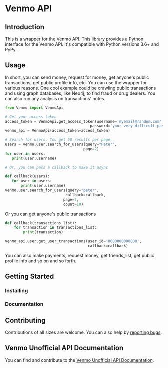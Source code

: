 # Venmo API

## Introduction

This is a wrapper for the Venmo API. This library provides a Python interface for the Venmo API. It's compatible with Python versions 3.6+ and PyPy.

## Usage

In short, you can send money, request for money, get anyone's public transactions, get public profile info, etc. You can use the wrapper for various reasons. One cool example could be crawling public transactions and using graph databases, like Neo4j, to find fraud or drug dealers. You can also run any analysis on transactions' notes.

 ```python
from Venmo import VenmoApi

# Get your access token
access_token = VenmoApi.get_access_token(username='myemail@random.com',
                                       password='your very difficult password')
venmo_api = VenmoApi(access_token=access_token)

# Search for users. You get 50 results per page.
users = venmo.user.search_for_users(query="Peter",
                                    page=2)
for user in users:
    print(user.username)

# Or, you can pass a callback to make it async

def callback(users):
    for user in users:
        print(user.username)
venmo.user.search_for_users(query="peter",
                            callback=callback,
                           page=2,
                           count=10)

 ```
Or you can get anyone's public transactions

```python
def callback(transactions_list):
    for transaction in transactions_list:
        print(transaction)

venmo_api.user.get_user_transactions(user_id='0000000000000',
                                     callback=callback) 
```
You can also make payments, request money, get friends_list, get public profile info and so on and so forth.

## Getting Started

### Installing



### Documentation



## Contributing

Contributions of all sizes are welcome. You can also help by [reporting bugs](https://github.com/mmohades/VenmoApi/issues/new).

## Venmo Unofficial API Documentation

You can find and contribute to the [Venmo Unofficial API Documentation](https://github.com/mmohades/VenmoApiDocumentation).